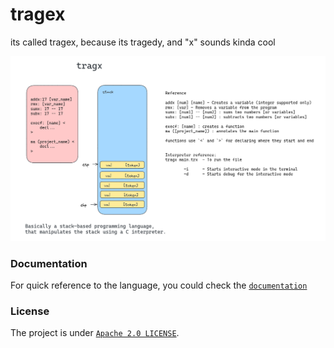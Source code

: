 # tragex
its called tragex, because its tragedy, and "x" sounds kinda cool

<img src="images/tragex.png" />

### Documentation
For quick reference to the language, you could check the [`documentation`](/docs/index.md)

### License
The project is under [`Apache 2.0 LICENSE`](/LICENSE).
